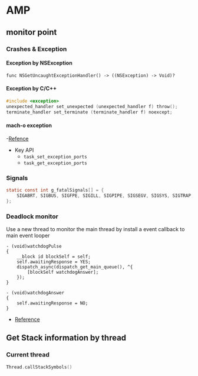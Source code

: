 # AMP

## monitor point

### Crashes & Exception

#### Exception by NSException

`func NSGetUncaughtExceptionHandler() -> ((NSException) -> Void)?`

#### Exception by C/C++

```c
#include <exception>
unexpected_handler set_unexpected (unexpected_handler f) throw();
terminate_handler set_terminate (terminate_handler f) noexcept;
```

#### mach-o exception

-[Refence](https://github.com/kstenerud/KSCrash/blob/master/Sources/KSCrashRecording/Monitors/KSCrashMonitor_MachException.c)
- Key API
  - `task_set_exception_ports`
  - `task_get_exception_ports`

### Signals

```C
static const int g_fatalSignals[] = {
    SIGABRT, SIGBUS, SIGFPE, SIGILL, SIGPIPE, SIGSEGV, SIGSYS, SIGTRAP, SIGTERM,
};
```


### Deadlock monitor

Use a new thread to monitor the main thread by install a event callback to main event looper

```oc
- (void)watchdogPulse
{
    __block id blockSelf = self;
    self.awaitingResponse = YES;
    dispatch_async(dispatch_get_main_queue(), ^{
        [blockSelf watchdogAnswer];
    });
}

- (void)watchdogAnswer
{
    self.awaitingResponse = NO;
}
```

- [Reference](https://github.com/kstenerud/KSCrash/blob/master/Sources/KSCrashRecording/Monitors/KSCrashMonitor_Deadlock.m)



## Get Stack information by thread

### Current thread

```swift
Thread.callStackSymbols()
```

